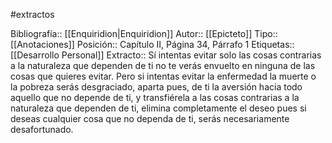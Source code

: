 #extractos 

Bibliografía:: [[Enquiridion|Enquiridion]]
Autor:: [[Epicteto]]
Tipo:: [[Anotaciones]]
Posición:: Capítulo II, Página 34, Párrafo 1
Etiquetas:: [[Desarrollo Personal]]
Extracto:: Sí intentas evitar solo las cosas contrarias a la naturaleza que dependen de ti no te verás envuelto en ninguna de las cosas que quieres evitar. Pero si intentas evitar la enfermedad la muerte o la pobreza serás desgraciado, aparta pues, de ti la aversión hacia todo aquello que no depende de ti, y transfiérela a las cosas contrarias a la naturaleza que dependen de ti, elimina completamente el deseo pues si deseas cualquier cosa que no dependa de ti, serás necesariamente desafortunado.